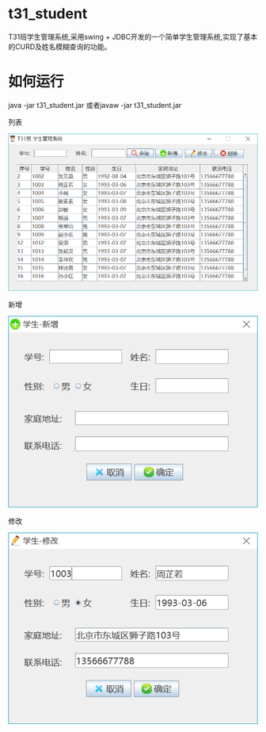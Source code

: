  

# t31_student 
T31班学生管理系统,采用swing + JDBC开发的一个简单学生管理系统,实现了基本的CURD及姓名模糊查询的功能。

# 如何运行
java -jar t31_student.jar 或者javaw -jar t31_student.jar



列表

![截图1](https://raw.githubusercontent.com/jellyflu/pub_resouces/master/t31_student/t31_student-1.png)

新增

![截图2](https://raw.githubusercontent.com/jellyflu/pub_resouces/master/t31_student/t31_student-2.png)



修改  

![截图3](https://raw.githubusercontent.com/jellyflu/pub_resouces/master/t31_student/t31_student-3.png)

